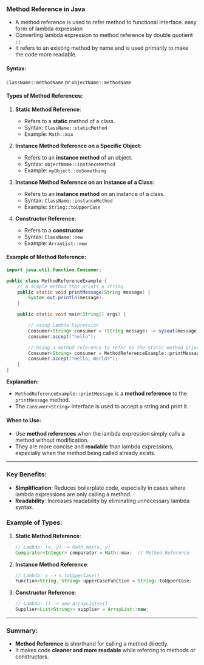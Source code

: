 
### **Method Reference in Java**
- A method reference is used to refer method to functional interface. easy form of lambda expression
- Converting lambda expression to method reference by double quotient ` :: `
- It refers to an existing method by name and is used primarily to make the code more readable.

#### **Syntax:**
`ClassName::methodName` or `objectName::methodName`

#### **Types of Method References:**
1. **Static Method Reference**:
   - Refers to a **static** method of a class.
   - Syntax: `ClassName::staticMethod`
   - Example: `Math::max`

2. **Instance Method Reference on a Specific Object**:
   - Refers to an **instance method** of an object.
   - Syntax: `objectName::instanceMethod`
   - Example: `myObject::doSomething`

3. **Instance Method Reference on an Instance of a Class**:
   - Refers to an **instance method** on an instance of a class.
   - Syntax: `ClassName::instanceMethod`
   - Example: `String::toUpperCase`

4. **Constructor Reference**:
   - Refers to a **constructor**.
   - Syntax: `ClassName::new`
   - Example: `ArrayList::new`

#### **Example of Method Reference:**

```java
import java.util.function.Consumer;

public class MethodReferenceExample {
    // A simple method that prints a string.
    public static void printMessage(String message) {
        System.out.println(message);
    }

    public static void main(String[] args) {

        // using Lambda Expression
        Consumer<String> consumer = (String message) -> sysout(message)
        consumer.accept("hello");

        // Using a method reference to refer to the static method printMessage
        Consumer<String> consumer = MethodReferenceExample::printMessage;
        consumer.accept("Hello, World!");
    }
}
```

**Explanation:**
- `MethodReferenceExample::printMessage` is a **method reference** to the `printMessage` method.
- The `Consumer<String>` interface is used to accept a string and print it.

#### **When to Use:**
- Use **method references** when the lambda expression simply calls a method without modification.
- They are more concise and **readable** than lambda expressions, especially when the method being called already exists.

---

### **Key Benefits:**
- **Simplification**: Reduces boilerplate code, especially in cases where lambda expressions are only calling a method.
- **Readability**: Increases readability by eliminating unnecessary lambda syntax.

### **Example of Types:**

1. **Static Method Reference**:
   ```java
   // Lambda: (x, y) -> Math.max(x, y)
   Comparator<Integer> comparator = Math::max;  // Method Reference
   ```

2. **Instance Method Reference**:
   ```java
   // Lambda: s -> s.toUpperCase()
   Function<String, String> upperCaseFunction = String::toUpperCase;
   ```

3. **Constructor Reference**:
   ```java
   // Lambda: () -> new ArrayList<>()
   Supplier<List<String>> supplier = ArrayList::new;
   ```

---

### **Summary:**
- **Method Reference** is shorthand for calling a method directly.
- It makes code **cleaner and more readable** while referring to methods or constructors.
